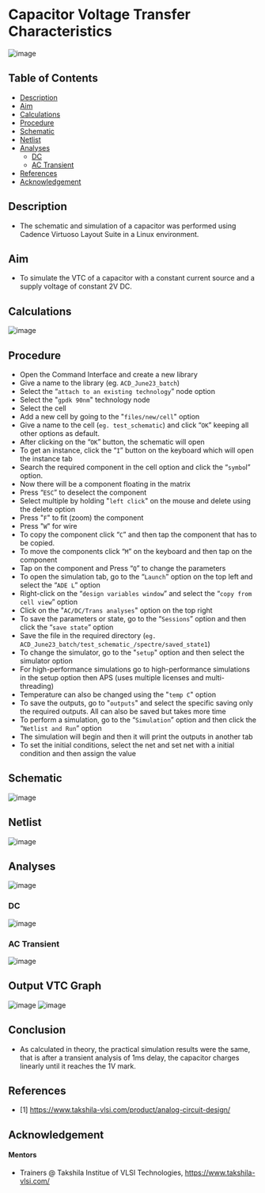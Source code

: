 Capacitor Voltage Transfer Characteristics <a name="TOP"></a>
===================

![image](https://github.com/Nirvan007/Analog_Electronics/assets/127144315/80e198dd-7e71-4127-a0ee-0f0920b567cd)

## Table of Contents
* [Description](#Description)
* [Aim](#Aim)
* [Calculations](#Calculations)
* [Procedure](#Procedure)
* [Schematic](#Schematic)
* [Netlist](#Netlist)
* [Analyses](#Analyses)
  * [DC](#DC)
  * [AC Transient](#AC-Transient)
* [References](#References)
* [Acknowledgement](#Acknowledgement)

## Description
* The schematic and simulation of a capacitor was performed using Cadence Virtuoso Layout Suite in a Linux environment.

## Aim
* To simulate the VTC of a capacitor with a constant current source and a supply voltage of constant 2V DC.

## Calculations
![image](https://github.com/Nirvan007/Analog_Electronics/assets/127144315/2a73449e-8658-4901-adfc-a49da464aed1)

## Procedure
* Open the Command Interface and create a new library
* Give a name to the library (eg. `ACD_June23_batch`)
* Select the “`attach to an existing technology`” node option
* Select the "`gpdk 90nm`" technology node
* Select the cell
* Add a new cell by going to the "`files/new/cell`" option
* Give a name to the cell (`eg. test_schematic`) and click “`OK`” keeping all other options as default.
* After clicking on the “`OK`” button, the schematic will open
* To get an instance, click the “`I`” button on the keyboard which will open the instance tab
* Search the required component in the cell option and click the “`symbo`l” option.
* Now there will be a component floating in the matrix
* Press “`ESC`” to deselect the component
* Select multiple by holding "`left click`" on the mouse and delete using the delete option
* Press "`F`" to fit (zoom) the component
* Press "`W`" for wire
* To copy the component click “`C`” and then tap the component that has to be copied.
* To move the components click “`M`” on the keyboard and then tap on the component
* Tap on the component and Press “`Q`” to change the parameters
* To open the simulation tab, go to the “`Launch`” option on the top left and select the “`ADE L`” option
* Right-click on the “`design variables window`” and select the “`copy from cell view`” option
* Click on the "`AC/DC/Trans analyses`" option on the top right
* To save the parameters or state, go to the “`Sessions`” option and then click the “`save state`” option
* Save the file in the required directory (`eg. ACD_June23_batch/test_schematic_/spectre/saved_state1`)
* To change the simulator, go to the "`setup`" option and then select the simulator option
* For high-performance simulations go to high-performance simulations in the setup option then APS (uses multiple licenses and multi-threading)
* Temperature can also be changed using the "`temp C`" option
* To save the outputs, go to "`outputs`" and select the specific saving only the required outputs. All can also be saved but takes more time
* To perform a simulation, go to the “`Simulation`” option and then click the “`Netlist and Run`” option
* The simulation will begin and then it will print the outputs in another tab
* To set the initial conditions, select the net and set net with a initial condition and then assign the value

## Schematic
![image](https://github.com/Nirvan007/Analog_Electronics/assets/127144315/dc91eb91-faa0-4a91-a3c1-4239b302f577)

## Netlist
![image](https://github.com/Nirvan007/Analog_Electronics/assets/127144315/979bb477-4d9b-4fba-a873-b92f3e10ff96)

## Analyses
![image](https://github.com/Nirvan007/Analog_Electronics/assets/127144315/c8945ee2-221d-40ef-84bc-25117df56fa3)

### DC
![image](https://github.com/Nirvan007/Analog_Electronics/assets/127144315/bc5561ab-cc39-422a-9c4e-c8e55b93b106)

### AC Transient
![image](https://github.com/Nirvan007/Analog_Electronics/assets/127144315/08148d57-24fa-41d0-b471-66ece271dd83)

## Output VTC Graph
![image](https://github.com/Nirvan007/Analog_Electronics/assets/127144315/48ac65c5-dd8a-4f2b-a36f-905e3e3bd5e3)
![image](https://github.com/Nirvan007/Analog_Electronics/assets/127144315/5baa6c75-1fc2-4ce7-910f-ca6346a1b42a)

## Conclusion
* As calculated in theory, the practical simulation results were the same, that is after a transient analysis of 1ms delay, the capacitor charges linearly until it reaches the 1V mark.

## References
 - [1] https://www.takshila-vlsi.com/product/analog-circuit-design/

## Acknowledgement
#### Mentors
* Trainers @ Takshila Institue of VLSI Technologies, https://www.takshila-vlsi.com/ 
